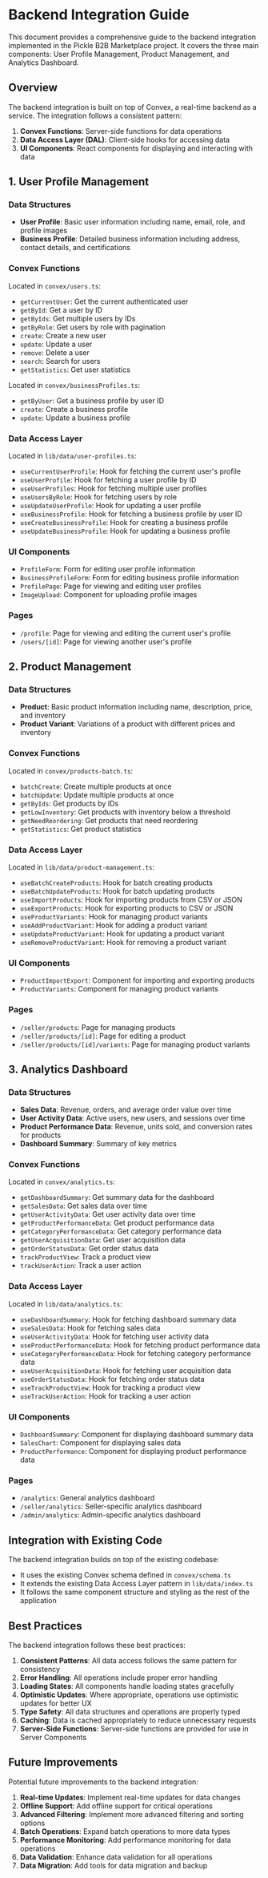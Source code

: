# Backend Integration Guide

This document provides a comprehensive guide to the backend integration implemented in the Pickle B2B Marketplace project. It covers the three main components: User Profile Management, Product Management, and Analytics Dashboard.

## Overview

The backend integration is built on top of Convex, a real-time backend as a service. The integration follows a consistent pattern:

1. **Convex Functions**: Server-side functions for data operations
2. **Data Access Layer (DAL)**: Client-side hooks for accessing data
3. **UI Components**: React components for displaying and interacting with data

## 1. User Profile Management

### Data Structures

- **User Profile**: Basic user information including name, email, role, and profile images
- **Business Profile**: Detailed business information including address, contact details, and certifications

### Convex Functions

Located in `convex/users.ts`:

- `getCurrentUser`: Get the current authenticated user
- `getById`: Get a user by ID
- `getByIds`: Get multiple users by IDs
- `getByRole`: Get users by role with pagination
- `create`: Create a new user
- `update`: Update a user
- `remove`: Delete a user
- `search`: Search for users
- `getStatistics`: Get user statistics

Located in `convex/businessProfiles.ts`:

- `getByUser`: Get a business profile by user ID
- `create`: Create a business profile
- `update`: Update a business profile

### Data Access Layer

Located in `lib/data/user-profiles.ts`:

- `useCurrentUserProfile`: Hook for fetching the current user's profile
- `useUserProfile`: Hook for fetching a user profile by ID
- `useUserProfiles`: Hook for fetching multiple user profiles
- `useUsersByRole`: Hook for fetching users by role
- `useUpdateUserProfile`: Hook for updating a user profile
- `useBusinessProfile`: Hook for fetching a business profile by user ID
- `useCreateBusinessProfile`: Hook for creating a business profile
- `useUpdateBusinessProfile`: Hook for updating a business profile

### UI Components

- `ProfileForm`: Form for editing user profile information
- `BusinessProfileForm`: Form for editing business profile information
- `ProfilePage`: Page for viewing and editing user profiles
- `ImageUpload`: Component for uploading profile images

### Pages

- `/profile`: Page for viewing and editing the current user's profile
- `/users/[id]`: Page for viewing another user's profile

## 2. Product Management

### Data Structures

- **Product**: Basic product information including name, description, price, and inventory
- **Product Variant**: Variations of a product with different prices and inventory

### Convex Functions

Located in `convex/products-batch.ts`:

- `batchCreate`: Create multiple products at once
- `batchUpdate`: Update multiple products at once
- `getByIds`: Get products by IDs
- `getLowInventory`: Get products with inventory below a threshold
- `getNeedReordering`: Get products that need reordering
- `getStatistics`: Get product statistics

### Data Access Layer

Located in `lib/data/product-management.ts`:

- `useBatchCreateProducts`: Hook for batch creating products
- `useBatchUpdateProducts`: Hook for batch updating products
- `useImportProducts`: Hook for importing products from CSV or JSON
- `useExportProducts`: Hook for exporting products to CSV or JSON
- `useProductVariants`: Hook for managing product variants
- `useAddProductVariant`: Hook for adding a product variant
- `useUpdateProductVariant`: Hook for updating a product variant
- `useRemoveProductVariant`: Hook for removing a product variant

### UI Components

- `ProductImportExport`: Component for importing and exporting products
- `ProductVariants`: Component for managing product variants

### Pages

- `/seller/products`: Page for managing products
- `/seller/products/[id]`: Page for editing a product
- `/seller/products/[id]/variants`: Page for managing product variants

## 3. Analytics Dashboard

### Data Structures

- **Sales Data**: Revenue, orders, and average order value over time
- **User Activity Data**: Active users, new users, and sessions over time
- **Product Performance Data**: Revenue, units sold, and conversion rates for products
- **Dashboard Summary**: Summary of key metrics

### Convex Functions

Located in `convex/analytics.ts`:

- `getDashboardSummary`: Get summary data for the dashboard
- `getSalesData`: Get sales data over time
- `getUserActivityData`: Get user activity data over time
- `getProductPerformanceData`: Get product performance data
- `getCategoryPerformanceData`: Get category performance data
- `getUserAcquisitionData`: Get user acquisition data
- `getOrderStatusData`: Get order status data
- `trackProductView`: Track a product view
- `trackUserAction`: Track a user action

### Data Access Layer

Located in `lib/data/analytics.ts`:

- `useDashboardSummary`: Hook for fetching dashboard summary data
- `useSalesData`: Hook for fetching sales data
- `useUserActivityData`: Hook for fetching user activity data
- `useProductPerformanceData`: Hook for fetching product performance data
- `useCategoryPerformanceData`: Hook for fetching category performance data
- `useUserAcquisitionData`: Hook for fetching user acquisition data
- `useOrderStatusData`: Hook for fetching order status data
- `useTrackProductView`: Hook for tracking a product view
- `useTrackUserAction`: Hook for tracking a user action

### UI Components

- `DashboardSummary`: Component for displaying dashboard summary data
- `SalesChart`: Component for displaying sales data
- `ProductPerformance`: Component for displaying product performance data

### Pages

- `/analytics`: General analytics dashboard
- `/seller/analytics`: Seller-specific analytics dashboard
- `/admin/analytics`: Admin-specific analytics dashboard

## Integration with Existing Code

The backend integration builds on top of the existing codebase:

- It uses the existing Convex schema defined in `convex/schema.ts`
- It extends the existing Data Access Layer pattern in `lib/data/index.ts`
- It follows the same component structure and styling as the rest of the application

## Best Practices

The backend integration follows these best practices:

1. **Consistent Patterns**: All data access follows the same pattern for consistency
2. **Error Handling**: All operations include proper error handling
3. **Loading States**: All components handle loading states gracefully
4. **Optimistic Updates**: Where appropriate, operations use optimistic updates for better UX
5. **Type Safety**: All data structures and operations are properly typed
6. **Caching**: Data is cached appropriately to reduce unnecessary requests
7. **Server-Side Functions**: Server-side functions are provided for use in Server Components

## Future Improvements

Potential future improvements to the backend integration:

1. **Real-time Updates**: Implement real-time updates for data changes
2. **Offline Support**: Add offline support for critical operations
3. **Advanced Filtering**: Implement more advanced filtering and sorting options
4. **Batch Operations**: Expand batch operations to more data types
5. **Performance Monitoring**: Add performance monitoring for data operations
6. **Data Validation**: Enhance data validation for all operations
7. **Data Migration**: Add tools for data migration and backup
